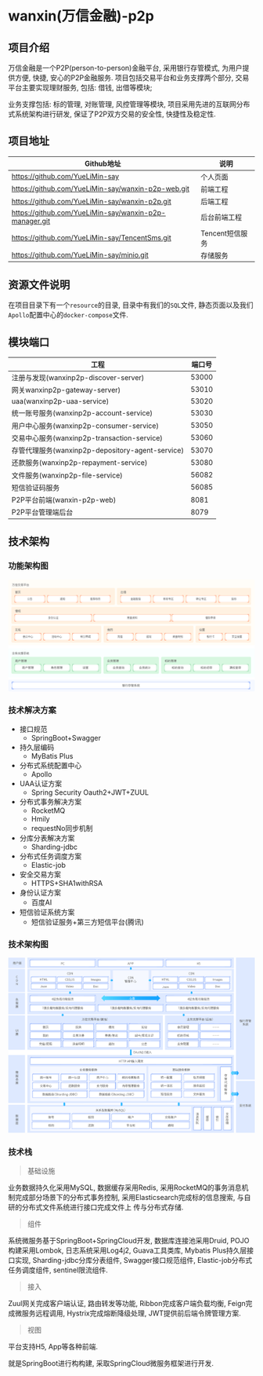 # wanxin(万信金融)-p2p

## 项目介绍

万信金融是一个P2P(person-to-person)金融平台, 采用银行存管模式, 为用户提供方便, 快捷, 安心的P2P金融服务.
项目包括交易平台和业务支撑两个部分, 交易平台主要实现理财服务, 包括: 借钱, 出借等模块;

业务支撑包括: 标的管理, 对账管理, 风控管理等模块, 项目采用先进的互联网分布式系统架构进行研发, 保证了P2P双方交易的安全性, 快捷性及稳定性.

## 项目地址

| Github地址                                             | 说明            |
| ------------------------------------------------------ | --------------- |
| https://github.com/YueLiMin-say                        | 个人页面        |
| https://github.com/YueLiMin-say/wanxin-p2p-web.git     | 前端工程        |
| https://github.com/YueLiMin-say/wanxin-p2p.git         | 后端工程        |
| https://github.com/YueLiMin-say/wanxin-p2p-manager.git | 后台前端工程    |
| https://github.com/YueLiMin-say/TencentSms.git         | Tencent短信服务 |
| https://github.com/YueLiMin-say/minio.git              | 存储服务        |

## 资源文件说明

在项目目录下有一个`resource`的目录, 目录中有我们的`SQL`文件, 静态页面以及我们`Apollo`配置中心的`docker-compose`文件.

## 模块端口

| 工程                                             | 端口号 |
| ------------------------------------------------ | ------ |
| 注册与发现(wanxinp2p-discover-server)            | 53000  |
| 网关wanxinp2p-gateway-server)                    | 53010  |
| uaa(wanxinp2p-uaa-service)                       | 53020  |
| 统一账号服务(wanxinp2p-account-service)          | 53030  |
| 用户中心服务(wanxinp2p-consumer-service)         | 53050  |
| 交易中心服务(wanxinp2p-transaction-service)      | 53060  |
| 存管代理服务(wanxinp2p-depository-agent-service) | 53070  |
| 还款服务(wanxinp2p-repayment-service)            | 53080  |
| 文件服务(wanxinp2p-file-service)                 | 56082  |
| 短信验证码服务                                   | 56085  |
| P2P平台前端(wanxin-p2p-web)                      | 8081   |
| P2P平台管理端后台                                | 8079   |

## 技术架构

### 功能架构图

![](./resource/image/init-01.png)

### 技术解决方案

- 接口规范
  - SpringBoot+Swagger
- 持久层编码
  - MyBatis Plus
- 分布式系统配置中心
  - Apollo
- UAA认证方案
  - Spring Security Oauth2+JWT+ZUUL
- 分布式事务解决方案
  - RocketMQ
  - Hmily
  - requestNo同步机制
- 分库分表解决方案
  - Sharding-jdbc
- 分布式任务调度方案
  - Elastic-job
- 安全交易方案
  - HTTPS+SHA1withRSA
- 身份认证方案
  - 百度AI
- 短信验证系统方案
  - 短信验证服务+第三方短信平台(腾讯)

### 技术架构图

![](./resource/image/init-02.png)

### 技术栈

> 基础设施

业务数据持久化采用MySQL, 数据缓存采用Redis, 采用RocketMQ的事务消息机制完成部分场景下的分布式事务控制, 采用Elasticsearch完成标的信息搜索, 与自研的分布式文件系统进行接口完成文件上 传与分布式存储.

> 组件

系统微服务基于SpringBoot+SpringCloud开发, 数据库连接池采用Druid, POJO构建采用Lombok, 日志系统采用Log4j2, Guava工具类库, Mybatis Plus持久层接口实现, Sharding-jdbc分库分表组件, Swagger接口规范组件, Elastic-job分布式任务调度组件, sentinel限流组件.

> 接入

Zuul网关完成客户端认证, 路由转发等功能, Ribbon完成客户端负载均衡, Feign完成微服务远程调用, Hystrix完成熔断降级处理, JWT提供前后端令牌管理方案. 

> 视图

平台支持H5, App等各种前端.

就是SpringBoot进行构构建, 采取SpringCloud微服务框架进行开发.
